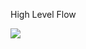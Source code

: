 High Level Flow 

[![](https://mermaid.ink/img/pako:eNp9VNtu4jAQ_ZXIz4CaC7c8rEThBWmromX3ZZ1qZZIppE3syHZaWODfO9ghFy3sQ-zxzJk542M7RxKLBEhIIv6aic94x6R2fi4i7jiq3GwlK3bOPEuB64vLcWZFQfEbvKn9i_U8sZTTHIeWb8W2oKgZK89c5IXgWEbRxqxjXMNe02quvDOlANF2qnzf0w3Fr83i9PvfTkusKLU6tWj-AzEsd-OW8G4Y6Zt9m9AP4AnIS2ZR1CLZiCg1YMCU6ezVhFdSfKQJNJlYKOId6dcgP0D-sbl2QZWZUO1KBstC7dSSVIosw75oy74eGR55pqidrr40STL4ZBJoY96U3bZhdvBLXbq3zO1mTHDOsqzSu6L_pzeDm8UxKFPINnQbZalq9Vs8NtI0fUdJvNmQVDsQ8Tvo5TO1xmD5XG1twTTbMIUSCL4Vi8ermpkok5QzeaCN-dKtVV0FlvV1msOp82juYaySXWqDuSyctRYSL04X1vAb4BMk6U1kLYDtwwq9WjrVoVyBpEe2Mk1IqGUJPZKDxJeMS3K85EZE7yCHiIRoJky-R_ibOGNOwfhvIfJrmhTldkfCV5YpXJVFwjQsUobC1xBWarE-8LhOMY9mLkquSej7Y1OThEeyJ6HnDdyROx663jDAYTIa9siBhIE7CDzfRc-D646CyejcI39NFw-DaTAZe9ORH3iTYDr2_fMXKpGdiA?type=png)](https://mermaid.live/edit#pako:eNp9VNtu4jAQ_ZXIz4CaC7c8rEThBWmromX3ZZ1qZZIppE3syHZaWODfO9ghFy3sQ-zxzJk542M7RxKLBEhIIv6aic94x6R2fi4i7jiq3GwlK3bOPEuB64vLcWZFQfEbvKn9i_U8sZTTHIeWb8W2oKgZK89c5IXgWEbRxqxjXMNe02quvDOlANF2qnzf0w3Fr83i9PvfTkusKLU6tWj-AzEsd-OW8G4Y6Zt9m9AP4AnIS2ZR1CLZiCg1YMCU6ezVhFdSfKQJNJlYKOId6dcgP0D-sbl2QZWZUO1KBstC7dSSVIosw75oy74eGR55pqidrr40STL4ZBJoY96U3bZhdvBLXbq3zO1mTHDOsqzSu6L_pzeDm8UxKFPINnQbZalq9Vs8NtI0fUdJvNmQVDsQ8Tvo5TO1xmD5XG1twTTbMIUSCL4Vi8ermpkok5QzeaCN-dKtVV0FlvV1msOp82juYaySXWqDuSyctRYSL04X1vAb4BMk6U1kLYDtwwq9WjrVoVyBpEe2Mk1IqGUJPZKDxJeMS3K85EZE7yCHiIRoJky-R_ibOGNOwfhvIfJrmhTldkfCV5YpXJVFwjQsUobC1xBWarE-8LhOMY9mLkquSej7Y1OThEeyJ6HnDdyROx663jDAYTIa9siBhIE7CDzfRc-D646CyejcI39NFw-DaTAZe9ORH3iTYDr2_fMXKpGdiA)
